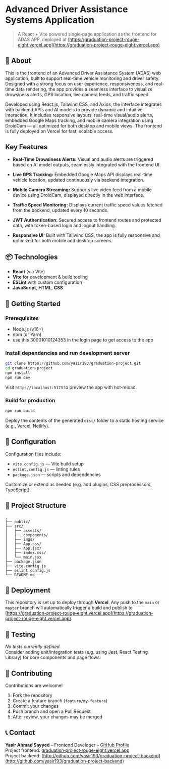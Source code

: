 # Advanced Driver Assistance Systems Application

> A React + Vite powered single‑page application as the frontend for ADAS APP, deployed at [https://graduation-project-rouge-eight.vercel.app](https://graduation-project-rouge-eight.vercel.app)

## 🧠 About

This is the frontend of an Advanced Driver Assistance System (ADAS) web application, built to support real-time vehicle monitoring and driver safety. Designed with a strong focus on user experience, responsiveness, and real-time data rendering, the app provides a seamless interface to visualize drowsiness alerts, GPS location, live camera feeds, and traffic speed.

Developed using React.js, Tailwind CSS, and Axios, the interface integrates with backend APIs and AI models to provide dynamic and intuitive interaction. It includes responsive layouts, real-time visual/audio alerts, embedded Google Maps tracking, and mobile camera integration using DroidCam — all optimized for both desktop and mobile views. The frontend is fully deployed on Vercel for fast, scalable access.


## Key Features

- **Real-Time Drowsiness Alerts:**
Visual and audio alerts are triggered based on AI model outputs, seamlessly integrated with the frontend UI.

- **Live GPS Tracking:**
Embedded Google Maps API displays real-time vehicle location, updated continuously via backend integration.

- **Mobile Camera Streaming:**
Supports live video feed from a mobile device using DroidCam, displayed directly in the web interface.

- **Traffic Speed Monitoring:**
Displays current traffic speed values fetched from the backend, updated every 10 seconds.

- **JWT Authentication:**
Secured access to frontend routes and protected data, with token-based login and logout handling.

- **Responsive UI:**
Built with Tailwind CSS, the app is fully responsive and optimized for both mobile and desktop screens.




## 📦 Technologies

- **React** (via Vite)
- **Vite** for development & build tooling
- **ESLint** with custom configuration
- **JavaScript**, **HTML**, **CSS**

## 🚀 Getting Started

### Prerequisites

- Node.js (v16+)
- npm (or Yarn)
- use this 30001010124353 in the login page to get access to the app

### Install dependencies and run development server

```bash
git clone https://github.com/yasir193/graduation-project.git
cd graduation-project
npm install
npm run dev
```

Visit `http://localhost:5173` to preview the app with hot‑reload.

### Build for production

```bash
npm run build
```

Deploy the contents of the generated `dist/` folder to a static hosting service (e.g., Vercel, Netlify).

## 🔧 Configuration

Configuration files include:

- `vite.config.js` — Vite build setup
- `eslint.config.js` — linting rules
- `package.json` — scripts and dependencies

Customize or extend as needed (e.g. add plugins, CSS preprocessors, TypeScript).

## 🧩 Project Structure

```
.
├── public/          
├── src/             
│   ├── assests/
│   ├── components/
│   ├── imgs/
│   ├── App.css/
│   ├── App.jsx/
│   ├── index.css/
│   └── main.jsx
├── package.json
├── vite.config.js
├── eslint.config.js
└── README.md
```

## 🚀 Deployment

This repository is set up to deploy through **Vercel**. Any push to the `main` or `master` branch will automatically trigger a build and publish to [https://graduation-project-rouge-eight.vercel.app](https://graduation-project-rouge-eight.vercel.app).


## 🧪 Testing

_No tests currently defined._  
Consider adding unit/integration tests (e.g. using Jest, React Testing Library) for core components and page flows.

## 🙏 Contributing

Contributions are welcome!

1. Fork the repository  
2. Create a feature branch (`feature/my-feature`)  
3. Commit your changes  
4. Push branch and open a Pull Request  
5. After review, your changes may be merged  


## 📞 Contact

**Yasir Ahmad Sayyed** – Frontend Developer – [GitHub Profile](https://github.com/yasir193)  
Project frontend: [graduation‑project‑rouge-eight.vercel.app](https://graduation-project-rouge-eight.vercel.app)  
Project backend: [http://github.com/yasir193/graduation-project-backend](http://github.com/yasir193/graduation-project-backend)


